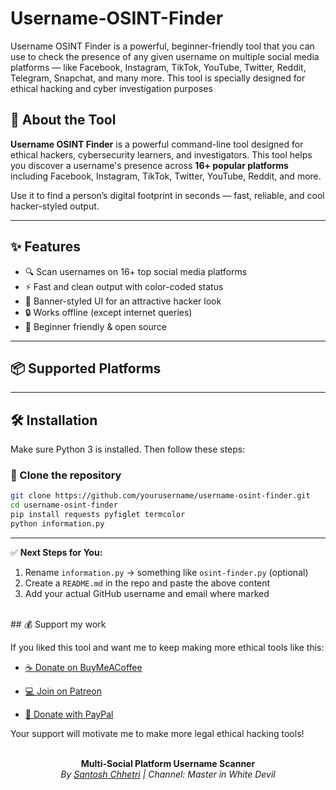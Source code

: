 # Username-OSINT-Finder
Username OSINT Finder is a powerful, beginner-friendly tool that you can use to check the presence of any given username on multiple social media platforms — like Facebook, Instagram, TikTok, YouTube, Twitter, Reddit, Telegram, Snapchat, and many more.  This tool is specially designed for ethical hacking and cyber investigation purposes

## 📖 About the Tool

**Username OSINT Finder** is a powerful command-line tool designed for ethical hackers, cybersecurity learners, and investigators. This tool helps you discover a username's presence across **16+ popular platforms** including Facebook, Instagram, TikTok, Twitter, YouTube, Reddit, and more.

Use it to find a person’s digital footprint in seconds — fast, reliable, and cool hacker-styled output.

---

## ✨ Features

- 🔍 Scan usernames on 16+ top social media platforms
- ⚡ Fast and clean output with color-coded status
- 🎯 Banner-styled UI for an attractive hacker look
- 🔒 Works offline (except internet queries)
- 🧠 Beginner friendly & open source

---

## 📦 Supported Platforms


---

## 🛠️ Installation

Make sure Python 3 is installed. Then follow these steps:

### 🔹 Clone the repository

```bash
git clone https://github.com/yourusername/username-osint-finder.git
cd username-osint-finder
pip install requests pyfiglet termcolor
python information.py

```
---

✅ **Next Steps for You:**
1. Rename `information.py` → something like `osint-finder.py` (optional)
2. Create a `README.md` in the repo and paste the above content
3. Add your actual GitHub username and email where marked

<br> 
## 💰 Support my work

If you liked this tool and want me to keep making more ethical tools like this:

- [☕ Donate on BuyMeACoffee](https://buymeacoffee.com/santoshchhetri)

- [💻 Join on Patreon](https://patreon.com/santoshchhetri)

- [💸 Donate with PayPal](https://paypal.me/santoshchhetri)

Your support will motivate me to make more legal ethical hacking tools!
<br><br>
<p align="center">
  <b>Multi-Social Platform Username Scanner</b><br>
  <i>By <a href="https://github.com/yourusername">Santosh Chhetri</a> | Channel: Master in White Devil</i>
</p>
